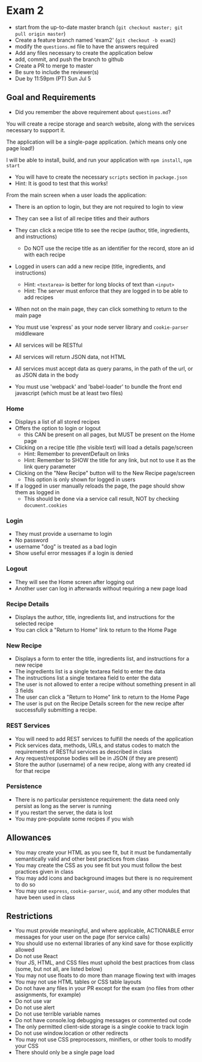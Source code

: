 # Exam 2

* start from the up-to-date master branch (`git checkout master; git pull origin master`)
* Create a feature branch named 'exam2' (`git checkout -b exam2`)
* modify the `questions.md` file to have the answers required
* Add any files necessary to create the application below
* add, commit, and push the branch to github
* Create a PR to merge to master
* Be sure to include the reviewer(s)
* Due by 11:59pm (PT) Sun Jul 5

## Goal and Requirements

* Did you remember the above requirement about `questions.md`?

You will create a recipe storage and search website, along with the services necessary to support it.

The application will be a single-page application. (which means only one page load!)  

I will be able to install, build, and run your application with `npm install`, `npm start`
* You will have to create the necessary `scripts` section in `package.json`
* Hint: It is good to test that this works!

From the main screen when a user loads the application:
* There is an option to login, but they are not required to login to view
* They can see a list of all recipe titles and their authors
* They can click a recipe title to see the recipe (author, title, ingredients, and instructions)
  * Do NOT use the recipe title as an identifier for the record, store an id with each recipe
* Logged in users can add a new recipe (title, ingredients, and instructions)
    * Hint: `<textarea>` is better for long blocks of text than `<input>`
    * Hint: The server must enforce that they are logged in to be able to add recipes
* When not on the main page, they can click something to return to the main page

* You must use 'express' as your node server library and `cookie-parser` middleware
* All services will be RESTful
* All services will return JSON data, not HTML
* All services must accept data as query params, in the path of the url, or as JSON data in the body
* You must use 'webpack' and 'babel-loader' to bundle the front end javascript (which must be at least two files)

### Home
* Displays a list of all stored recipes
* Offers the option to login or logout
  * this CAN be present on all pages, but MUST be present on the Home page
* Clicking on a recipe title (the visible text) will load a details page/screen
  * Hint: Remember to preventDefault on links
  * Hint: Remember to SHOW the title for any link, but not to use it as the link query parameter
* Clicking on the "New Recipe" button will to the New Recipe page/screen
  * This option is only shown for logged in users
* If a logged in user manually reloads the page, the page should show them as logged in
  * This should be done via a service call result, NOT by checking `document.cookies`

### Login
* They must provide a username to login
* No password
* username "dog" is treated as a bad login
* Show useful error messages if a login is denied

### Logout 
* They will see the Home screen after logging out
* Another user can log in afterwards without requiring a new page load

### Recipe Details
* Displays the author, title, ingredients list, and instructions for the selected recipe
* You can click a "Return to Home" link to return to the Home Page

### New Recipe
* Displays a form to enter the title, ingredients list, and instructions for a new recipe
* The ingredients list is a single textarea field to enter the data
* The instructions list a single textarea field to enter the data
* The user is not allowed to enter a recipe without something present in all 3 fields
* The user can click a "Return to Home" link to return to the Home Page
* The user is put on the Recipe Details screen for the new recipe after successfully submitting a recipe.

### REST Services

* You will need to add REST services to fulfill the needs of the application
* Pick services data, methods, URLs, and status codes to match the requirements of RESTful services as described in class
* Any request/response bodies will be in JSON (if they are present)
* Store the author (username) of a new recipe, along with any created id for that recipe

### Persistence
* There is no particular persistence requirement: the data need only persist as long as the server is running
* If you restart the server, the data is lost
* You may pre-populate some recipes if you wish

## Allowances
* You may create your HTML as you see fit, but it must be fundamentally semantically valid and other best practices from class
* You may create the CSS as you see fit but you must follow the best practices given in class
* You may add icons and background images but there is no requirement to do so
* You may use `express`, `cookie-parser`, `uuid`, and any other modules that have been used in class

## Restrictions
* You must provide meaningful, and where applicable, ACTIONABLE error messages for your user on the page (for service calls)
* You should use no external libraries of any kind save for those explicitly allowed
* Do not use React
* Your JS, HTML, and CSS files must uphold the best practices from class (some, but not all, are listed below)
* You may not use floats to do more than manage flowing text with images
* You may not use HTML tables or CSS table layouts
* Do not have any files in your PR except for the exam (no files from other assignments, for example)
* Do not use var
* Do not use alert
* Do not use terrible variable names
* Do not have console.log debugging messages or commented out code
* The only permitted client-side storage is a single cookie to track login
* Do not use window.location or other redirects
* You may not use CSS preprocessors, minifiers, or other tools to modify your CSS
* There should only be a single page load
